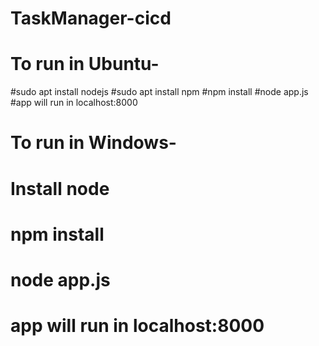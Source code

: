 # TaskManager-cicd

# To run in Ubuntu-

#sudo apt install nodejs
#sudo apt install npm
#npm install
#node app.js
#app will run in localhost:8000

# To run in Windows-

# Install node
# npm install
# node app.js
# app will run in localhost:8000
